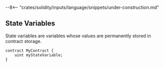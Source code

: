 --8<-- "crates/solidity/inputs/language/snippets/under-construction.md"

## State Variables

State variables are variables whose values are permanently stored in contract storage.

```solidity
contract MyContract {
    uint myStateVariable;
}
```
